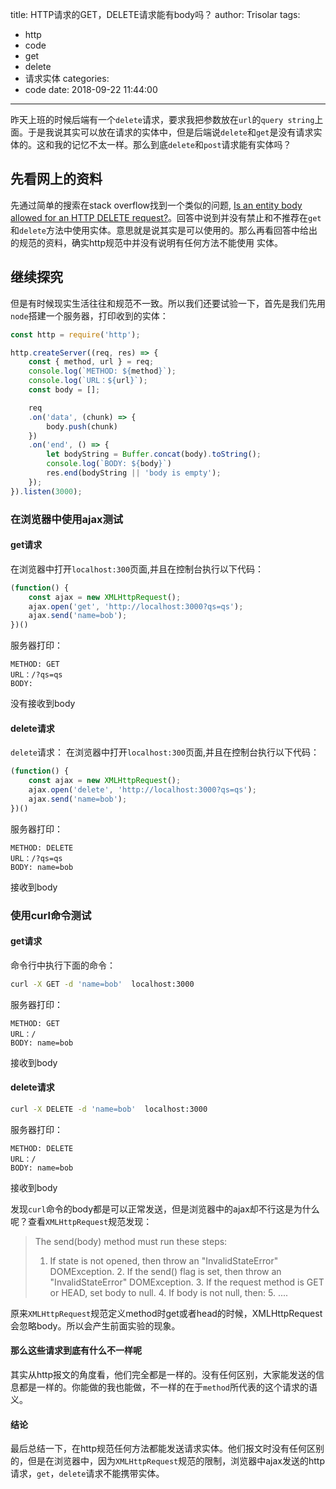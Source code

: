 title: HTTP请求的GET，DELETE请求能有body吗？
author: Trisolar
tags:
  - http
  - code
  - get
  - delete
  - 请求实体
categories:
  - code
date: 2018-09-22 11:44:00
---
昨天上班的时候后端有一个`delete`请求，要求我把参数放在`url`的`query string`上面。于是我说其实可以放在请求的实体中，但是后端说`delete`和`get`是没有请求实体的。这和我的记忆不太一样。那么到底`delete`和`post`请求能有实体吗？

## 先看网上的资料
先通过简单的搜索在stack overflow找到一个类似的问题, [Is an entity body allowed for an HTTP DELETE request?](https://stackoverflow.com/questions/299628/is-an-entity-body-allowed-for-an-http-delete-request)。回答中说到并没有禁止和不推荐在`get`和`delete`方法中使用实体。意思就是说其实是可以使用的。那么再看回答中给出的规范的资料，确实http规范中并没有说明有任何方法不能使用
实体。

## 继续探究
但是有时候现实生活往往和规范不一致。所以我们还要试验一下，首先是我们先用`node`搭建一个服务器，打印收到的实体：
```js
const http = require('http');

http.createServer((req, res) => {
    const { method, url } = req;
    console.log(`METHOD: ${method}`);
    console.log(`URL：${url}`);
    const body = [];

    req
    .on('data', (chunk) => {
        body.push(chunk)
    })
    .on('end', () => {
        let bodyString = Buffer.concat(body).toString();
        console.log(`BODY: ${body}`)
        res.end(bodyString || 'body is empty');
    });
}).listen(3000);
```
### 在浏览器中使用ajax测试

#### get请求
在浏览器中打开`localhost:300`页面,并且在控制台执行以下代码：
```js
(function() {
    const ajax = new XMLHttpRequest();
    ajax.open('get', 'http://localhost:3000?qs=qs');
    ajax.send('name=bob');
})()
```
服务器打印：
```
METHOD: GET
URL：/?qs=qs
BODY:
```
没有接收到body

#### delete请求
`delete`请求：
在浏览器中打开`localhost:300`页面,并且在控制台执行以下代码：
```js
(function() {
    const ajax = new XMLHttpRequest();
    ajax.open('delete', 'http://localhost:3000?qs=qs');
    ajax.send('name=bob');
})()
```
服务器打印：
```
METHOD: DELETE
URL：/?qs=qs
BODY: name=bob
```
接收到body
### 使用curl命令测试
#### get请求
命令行中执行下面的命令：
```bash
curl -X GET -d 'name=bob'  localhost:3000
```
服务器打印：
```
METHOD: GET
URL：/
BODY: name=bob
```
接收到body

#### delete请求
```bash
curl -X DELETE -d 'name=bob'  localhost:3000
```
服务器打印：
```
METHOD: DELETE
URL：/
BODY: name=bob
```
接收到body

发现`curl`命令的body都是可以正常发送，但是浏览器中的ajax却不行这是为什么呢？查看`XMLHttpRequest`规范发现：
> The send(body) method must run these steps:
> 	1. If state is not opened, then throw an "InvalidStateError" DOMException.
	2. If the send() flag is set, then throw an "InvalidStateError" DOMException.
	3. If the request method is GET or HEAD, set body to null.
	4. If body is not null, then:
	5.  ....

原来`XMLHttpRequest`规范定义method时get或者head的时候，XMLHttpRequest会忽略body。所以会产生前面实验的现象。

#### 那么这些请求到底有什么不一样呢
其实从http报文的角度看，他们完全都是一样的。没有任何区别，大家能发送的信息都是一样的。你能做的我也能做，不一样的在于`method`所代表的这个请求的语义。

#### 结论
最后总结一下，在http规范任何方法都能发送请求实体。他们报文时没有任何区别的，但是在浏览器中，因为`XMLHttpRequest`规范的限制，浏览器中ajax发送的http请求，`get`，`delete`请求不能携带实体。